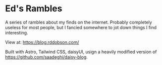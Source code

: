 # Ed's Rambles

A series of rambles about my finds on the internet. Probably completely useless for most people, but I fancied somewhere to jot down things I find interesting.

View at: https://blog.rddobson.com/

Built with Astro, Tailwind CSS, daisyUI, usign a heavily modified version of https://github.com/saadeghi/daisy-blog.
